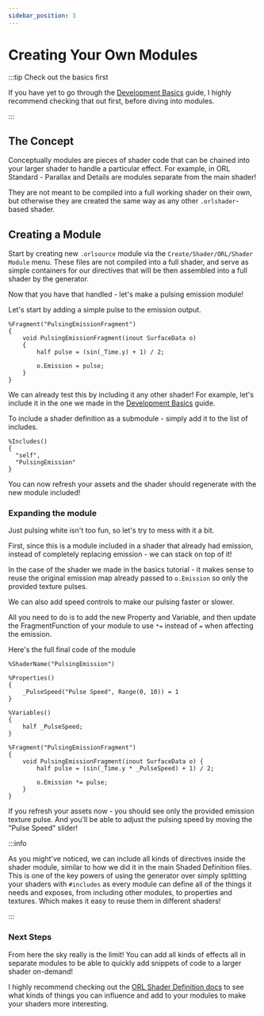 ```yaml
---
sidebar_position: 3
---
```


# Creating Your Own Modules

:::tip Check out the basics first

If you have yet to go through the [Development Basics](/docs/development/development-basics) guide, I highly recommend checking that out first, before diving into modules.

:::

## The Concept

Conceptually modules are pieces of shader code that can be chained into your larger shader to handle a particular effect. For example, in ORL Standard - Parallax and Details are modules separate from the main shader!

They are not meant to be compiled into a full working shader on their own, but otherwise they are created the same way as any other `.orlshader`-based shader.

## Creating a Module

Start by creating new `.orlsource` module via the `Create/Shader/ORL/Shader Module` menu. These files are not compiled into a full shader, and serve as simple containers for our directives that will be then assembled into a full shader by the generator.


Now that you have that handled - let's make a pulsing emission module!

Let's start by adding a simple pulse to the emission output.

```hlsl
%Fragment("PulsingEmissionFragment")
{
    void PulsingEmissionFragment(inout SurfaceData o)
    {
        half pulse = (sin(_Time.y) + 1) / 2;

        o.Emission = pulse;
    }
}
```

We can already test this by including it any other shader! For example, let's include it in the one we made in the [Development Basics](/docs/development/development-basics) guide.

To include a shader definition as a submodule - simply add it to the list of includes.

```hlsl
%Includes()
{
  "self",
  "PulsingEmission"
}
```

You can now refresh your assets and the shader should regenerate with the new module included!

### Expanding the module

Just pulsing white isn't too fun, so let's try to mess with it a bit.

First, since this is a module included in a shader that already had emission, instead of completely replacing emission - we can stack on top of it!

In the case of the shader we made in the basics tutorial - it makes sense to reuse the original emission map already passed to `o.Emission` so only the provided texture pulses.

We can also add speed controls to make our pulsing faster or slower.

All you need to do is to add the new Property and Variable, and then update the FragmentFunction of your module to use `*=` instead of `=` when affecting the emission.

Here's the full final code of the module

```hlsl
%ShaderName("PulsingEmission")

%Properties()
{
    _PulseSpeed("Pulse Speed", Range(0, 10)) = 1
}

%Variables()
{
    half _PulseSpeed;
}

%Fragment("PulsingEmissionFragment")
{
    void PulsingEmissionFragment(inout SurfaceData o) {
        half pulse = (sin(_Time.y * _PulseSpeed) + 1) / 2;

        o.Emission *= pulse;
    }
}
```

If you refresh your assets now - you should see only the provided emission texture pulse. And you'll be able to adjust the pulsing speed by moving the "Pulse Speed" slider!

:::info

As you might've noticed, we can include all kinds of directives inside the shader module, similar to how we did it in the main Shaded Definition files. This is one of the key powers of using the generator over simply splitting your shaders with `#includes` as every module can define all of the things it needs and exposes, from including other modules, to properties and textures. Which makes it easy to reuse them in different shaders!

:::

### Next Steps

From here the sky really is the limit! You can add all kinds of effects all in separate modules to be able to quickly add snippets of code to a larger shader on-demand!

I highly recommend checking out the [ORL Shader Definition docs](/docs/development/orl-shader-definition) to see what kinds of things you can influence and add to your modules to make your shaders more interesting.
